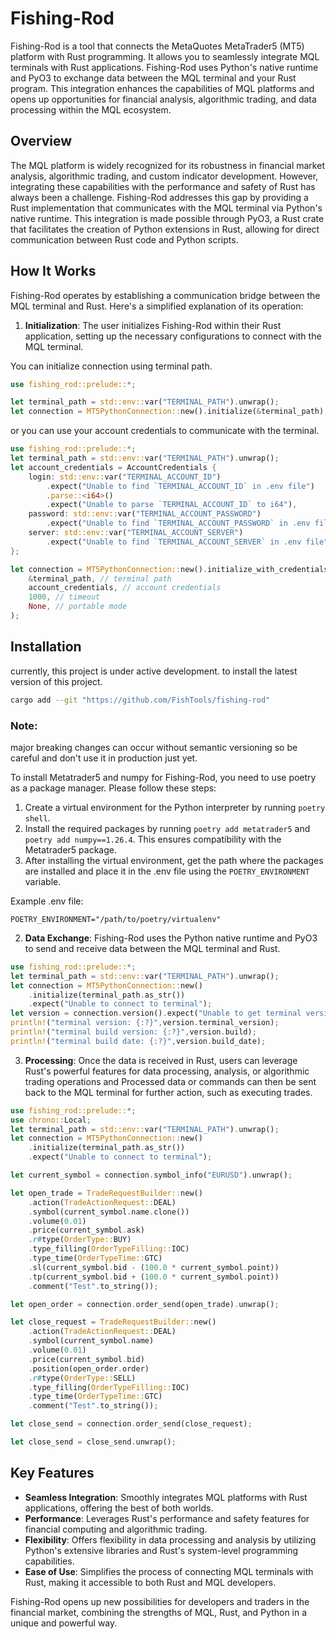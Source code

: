 # Fishing-Rod
Fishing-Rod is a tool that connects the MetaQuotes MetaTrader5 (MT5) platform with Rust programming. It allows you to seamlessly integrate MQL terminals with Rust applications. Fishing-Rod uses Python's native runtime and PyO3 to exchange data between the MQL terminal and your Rust program. This integration enhances the capabilities of MQL platforms and opens up opportunities for financial analysis, algorithmic trading, and data processing within the MQL ecosystem.

## Overview

The MQL platform is widely recognized for its robustness in financial market analysis, algorithmic trading, and custom indicator development. However, integrating these capabilities with the performance and safety of Rust has always been a challenge. Fishing-Rod addresses this gap by providing a Rust implementation that communicates with the MQL terminal via Python's native runtime. This integration is made possible through PyO3, a Rust crate that facilitates the creation of Python extensions in Rust, allowing for direct communication between Rust code and Python scripts.

## How It Works

Fishing-Rod operates by establishing a communication bridge between the MQL terminal and Rust. Here's a simplified explanation of its operation:

1. **Initialization**: The user initializes Fishing-Rod within their Rust application, setting up the necessary configurations to connect with the MQL terminal.

You can initialize connection using terminal path.

```rust
use fishing_rod::prelude::*;

let terminal_path = std::env::var("TERMINAL_PATH").unwrap();
let connection = MT5PythonConnection::new().initialize(&terminal_path);
```

or you can use your account credentials to communicate with the terminal.

```rust
use fishing_rod::prelude::*;
let terminal_path = std::env::var("TERMINAL_PATH").unwrap();
let account_credentials = AccountCredentials {
    login: std::env::var("TERMINAL_ACCOUNT_ID")
        .expect("Unable to find `TERMINAL_ACCOUNT_ID` in .env file")
        .parse::<i64>()
        .expect("Unable to parse `TERMINAL_ACCOUNT_ID` to i64"),
    password: std::env::var("TERMINAL_ACCOUNT_PASSWORD")
        .expect("Unable to find `TERMINAL_ACCOUNT_PASSWORD` in .env file"),
    server: std::env::var("TERMINAL_ACCOUNT_SERVER")
        .expect("Unable to find `TERMINAL_ACCOUNT_SERVER` in .env file"),
};

let connection = MT5PythonConnection::new().initialize_with_credentials(
    &terminal_path, // terminal path
    account_credentials, // account credentials
    1000, // timeout
    None, // portable mode
);
```
## Installation
currently, this project is under active development. to install the latest version of this project.

```bash
cargo add --git "https://github.com/FishTools/fishing-rod"
```

### Note:
major breaking changes can occur without semantic versioning so be careful and don't use it in production just yet.

To install Metatrader5 and numpy for Fishing-Rod, you need to use poetry as a package manager. Please follow these steps:

1. Create a virtual environment for the Python interpreter by running `poetry shell`.
2. Install the required packages by running `poetry add metatrader5` and `poetry add numpy==1.26.4`. This ensures compatibility with the Metatrader5 package.
3. After installing the virtual environment, get the path where the packages are installed and place it in the .env file using the `POETRY_ENVIRONMENT` variable.

Example .env file:
```env
POETRY_ENVIRONMENT="/path/to/poetry/virtualenv"
```

2. **Data Exchange**: Fishing-Rod uses the Python native runtime and PyO3 to send and receive data between the MQL terminal and Rust.

```rust
use fishing_rod::prelude::*;
let terminal_path = std::env::var("TERMINAL_PATH").unwrap();
let connection = MT5PythonConnection::new()
    .initialize(terminal_path.as_str())
    .expect("Unable to connect to terminal");
let version = connection.version().expect("Unable to get terminal version");
println!("terminal version: {:?}",version.terminal_version);
println!("terminal build version: {:?}",version.build);
println!("terminal build date: {:?}",version.build_date);
```

3. **Processing**: Once the data is received in Rust, users can leverage Rust's powerful features for data processing, analysis, or algorithmic trading operations and Processed data or commands can then be sent back to the MQL terminal for further action, such as executing trades.

```rust
use fishing_rod::prelude::*;
use chrono::Local;
let terminal_path = std::env::var("TERMINAL_PATH").unwrap();
let connection = MT5PythonConnection::new()
    .initialize(terminal_path.as_str())
    .expect("Unable to connect to terminal");

let current_symbol = connection.symbol_info("EURUSD").unwrap();

let open_trade = TradeRequestBuilder::new()
    .action(TradeActionRequest::DEAL)
    .symbol(current_symbol.name.clone())
    .volume(0.01)
    .price(current_symbol.ask)
    .r#type(OrderType::BUY)
    .type_filling(OrderTypeFilling::IOC)
    .type_time(OrderTypeTime::GTC)
    .sl(current_symbol.bid - (100.0 * current_symbol.point))
    .tp(current_symbol.bid + (100.0 * current_symbol.point))
    .comment("Test".to_string());

let open_order = connection.order_send(open_trade).unwrap();

let close_request = TradeRequestBuilder::new()
    .action(TradeActionRequest::DEAL)
    .symbol(current_symbol.name)
    .volume(0.01)
    .price(current_symbol.bid)
    .position(open_order.order)
    .r#type(OrderType::SELL)
    .type_filling(OrderTypeFilling::IOC)
    .type_time(OrderTypeTime::GTC)
    .comment("Test".to_string());

let close_send = connection.order_send(close_request);

let close_send = close_send.unwrap();
```

## Key Features

- **Seamless Integration**: Smoothly integrates MQL platforms with Rust applications, offering the best of both worlds.
- **Performance**: Leverages Rust's performance and safety features for financial computing and algorithmic trading.
- **Flexibility**: Offers flexibility in data processing and analysis by utilizing Python's extensive libraries and Rust's system-level programming capabilities.
- **Ease of Use**: Simplifies the process of connecting MQL terminals with Rust, making it accessible to both Rust and MQL developers.

Fishing-Rod opens up new possibilities for developers and traders in the financial market, combining the strengths of MQL, Rust, and Python in a unique and powerful way.
